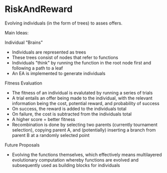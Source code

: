 # RiskAndReward

Evolving individuals (in the form of trees) to asses offers.

Main Ideas:

Individual "Brains"
- Individuals are represented as trees
- These trees consist of nodes that refer to functions
- Individuals "think" by running the function in the root node first and following a path to a leaf
- An EA is implemented to generate individuals

Fitness Evaluation
- The fitness of an individual is evalutated by running a series of trials
- A trial entails an offer being made to the individual, with the relevant information being the cost, potential reward,
and probability of success
- On success, the reward is added to the individuals total
- On failure, the cost is subtracted from the individuals total
- A higher score = better fitness
- Recombination is done by selecting two parents (currently tournament selection), copying parent A, and (potentially) inserting
a branch from parent B at a randomly selected point

Future Proposals
- Evolving the functions themselves, which effectively means multilayered evolutionary computation whereby functions are evolved
and subsequently used as building blocks for individuals